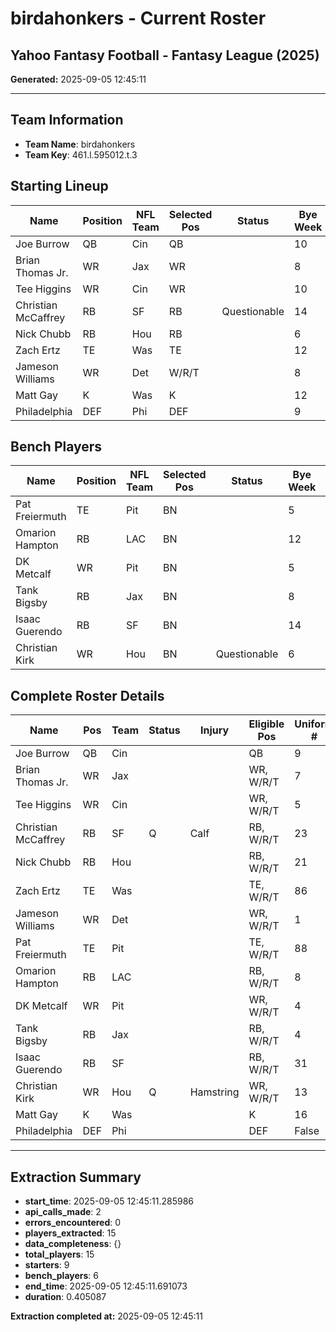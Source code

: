 # birdahonkers - Current Roster

## Yahoo Fantasy Football - Fantasy League (2025)

**Generated:** 2025-09-05 12:45:11

---

## Team Information

- **Team Name**: birdahonkers
- **Team Key**: 461.l.595012.t.3

## Starting Lineup

| Name | Position | NFL Team | Selected Pos | Status | Bye Week | Player ID |
| --- | --- | --- | --- | --- | --- | --- |
| Joe Burrow | QB | Cin | QB |  | 10 | 32671 |
| Brian Thomas Jr. | WR | Jax | WR |  | 8 | 40883 |
| Tee Higgins | WR | Cin | WR |  | 10 | 32703 |
| Christian McCaffrey | RB | SF | RB | Questionable | 14 | 30121 |
| Nick Chubb | RB | Hou | RB |  | 6 | 31005 |
| Zach Ertz | TE | Was | TE |  | 12 | 26658 |
| Jameson Williams | WR | Det | W/R/T |  | 8 | 33967 |
| Matt Gay | K | Was | K |  | 12 | 31977 |
| Philadelphia | DEF | Phi | DEF |  | 9 | 100021 |



## Bench Players

| Name | Position | NFL Team | Selected Pos | Status | Bye Week | Player ID |
| --- | --- | --- | --- | --- | --- | --- |
| Pat Freiermuth | TE | Pit | BN |  | 5 | 33443 |
| Omarion Hampton | RB | LAC | BN |  | 12 | 41807 |
| DK Metcalf | WR | Pit | BN |  | 5 | 31896 |
| Tank Bigsby | RB | Jax | BN |  | 8 | 40095 |
| Isaac Guerendo | RB | SF | BN |  | 14 | 40998 |
| Christian Kirk | WR | Hou | BN | Questionable | 6 | 31017 |



## Complete Roster Details

| Name | Pos | Team | Status | Injury | Eligible Pos | Uniform # | Player Key |
| --- | --- | --- | --- | --- | --- | --- | --- |
| Joe Burrow | QB | Cin |  |  | QB | 9 | 461.p.32671 |
| Brian Thomas Jr. | WR | Jax |  |  | WR, W/R/T | 7 | 461.p.40883 |
| Tee Higgins | WR | Cin |  |  | WR, W/R/T | 5 | 461.p.32703 |
| Christian McCaffrey | RB | SF | Q | Calf | RB, W/R/T | 23 | 461.p.30121 |
| Nick Chubb | RB | Hou |  |  | RB, W/R/T | 21 | 461.p.31005 |
| Zach Ertz | TE | Was |  |  | TE, W/R/T | 86 | 461.p.26658 |
| Jameson Williams | WR | Det |  |  | WR, W/R/T | 1 | 461.p.33967 |
| Pat Freiermuth | TE | Pit |  |  | TE, W/R/T | 88 | 461.p.33443 |
| Omarion Hampton | RB | LAC |  |  | RB, W/R/T | 8 | 461.p.41807 |
| DK Metcalf | WR | Pit |  |  | WR, W/R/T | 4 | 461.p.31896 |
| Tank Bigsby | RB | Jax |  |  | RB, W/R/T | 4 | 461.p.40095 |
| Isaac Guerendo | RB | SF |  |  | RB, W/R/T | 31 | 461.p.40998 |
| Christian Kirk | WR | Hou | Q | Hamstring | WR, W/R/T | 13 | 461.p.31017 |
| Matt Gay | K | Was |  |  | K | 16 | 461.p.31977 |
| Philadelphia | DEF | Phi |  |  | DEF | False | 461.p.100021 |




---

## Extraction Summary

- **start_time**: 2025-09-05 12:45:11.285986
- **api_calls_made**: 2
- **errors_encountered**: 0
- **players_extracted**: 15
- **data_completeness**: {}
- **total_players**: 15
- **starters**: 9
- **bench_players**: 6
- **end_time**: 2025-09-05 12:45:11.691073
- **duration**: 0.405087

**Extraction completed at:** 2025-09-05 12:45:11
